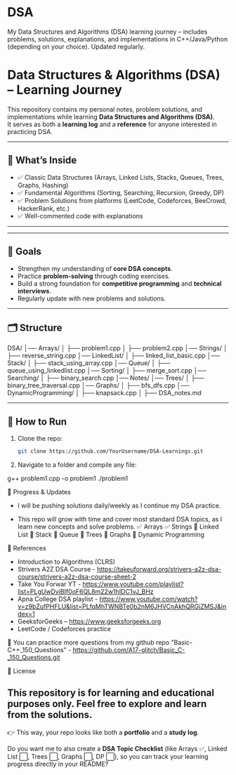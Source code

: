 # DSA
My Data Structures and Algorithms (DSA) learning journey – includes problems, solutions, explanations, and implementations in C++/Java/Python (depending on your choice). Updated regularly.


# Data Structures & Algorithms (DSA) – Learning Journey  

This repository contains my personal notes, problem solutions, and implementations while learning **Data Structures and Algorithms (DSA)**.  
It serves as both a **learning log** and a **reference** for anyone interested in practicing DSA.  

---

## 📌 What’s Inside
- ✅ Classic Data Structures (Arrays, Linked Lists, Stacks, Queues, Trees, Graphs, Hashing)  
- ✅ Fundamental Algorithms (Sorting, Searching, Recursion, Greedy, DP)  
- ✅ Problem Solutions from platforms (LeetCode, Codeforces, BeeCrowd, HackerRank, etc.)  
- ✅ Well-commented code with explanations  

---

---

## 📌 Goals
- Strengthen my understanding of **core DSA concepts**.
- Practice **problem-solving** through coding exercises.
- Build a strong foundation for **competitive programming** and **technical interviews**.
- Regularly update with new problems and solutions.

---

## 🗂️ Structure
DSA/
│── Arrays/
│ ├── problem1.cpp
│ ├── problem2.cpp
│── Strings/
│ ├── reverse_string.cpp
│── LinkedList/
│ ├── linked_list_basic.cpp
│── Stack/
│ ├── stack_using_array.cpp
│── Queue/
│ ├── queue_using_linkedlist.cpp
│── Sorting/
│ ├── merge_sort.cpp
│── Searching/
│ ├── binary_search.cpp
│── Notes/
│── Trees/
│ ├── binary_tree_traversal.cpp
│── Graphs/
│ ├── bfs_dfs.cpp
│── DynamicProgramming/
│ ├── knapsack.cpp
│ ├── DSA_notes.md


---

## 🚀 How to Run
1. Clone the repo:  
   ```bash
   git clone https://github.com/YourUsername/DSA-Learnings.git
2. Navigate to a folder and compile any file:

g++ problem1.cpp -o problem1
./problem1

📅 Progress & Updates

- I will be pushing solutions daily/weekly as I continue my DSA practice.

- This repo will grow with time and cover most standard DSA topics, as I learn new concepts and solve problems.
✅ Arrays
✅ Strings
🔲 Linked List
🔲 Stack
🔲 Queue
🔲 Trees
🔲 Graphs
🔲 Dynamic Programming

📖 References

- Introduction to Algorithms (CLRS)
- Strivers A2Z DSA Course - https://takeuforward.org/strivers-a2z-dsa-course/strivers-a2z-dsa-course-sheet-2
- Take You Forwar YT - https://www.youtube.com/playlist?list=PLgUwDviBIf0oF6QL8m22w1hIDC1vJ_BHz
- Apna College DSA playlist - https://www.youtube.com/watch?v=z9bZufPHFLU&list=PLfqMhTWNBTe0b2nM6JHVCnAkhQRGiZMSJ&index=1
- GeeksforGeeks – https://www.geeksforgeeks.org
- LeetCode / Codeforces practice

📌 You can practice more questions from my github repo "Basic-C++_150_Questions" - https://github.com/A17-glitch/Basic_C-_150_Questions.git

📄 License

This repository is for learning and educational purposes only.
Feel free to explore and learn from the solutions.
---

👉 This way, your repo looks like both a **portfolio** and a **study log**.  

Do you want me to also create a **DSA Topic Checklist** (like Arrays ✅, Linked List ⬜, Trees ⬜, Graphs ⬜, DP ⬜), so you can track your learning progress directly in your README?
